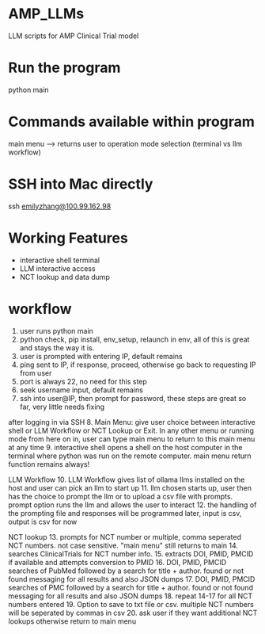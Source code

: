 # AMP_LLMs
LLM scripts for AMP Clinical Trial model

# Run the program
python main

# Commands available within program
main menu --> returns user to operation mode selection (terminal vs llm workflow)

# SSH into Mac directly
ssh emilyzhang@100.99.162.98

# Working Features
- interactive shell terminal
- LLM interactive access
- NCT lookup and data dump

# workflow
1. user runs python main
2. python check, pip install, env_setup, relaunch in env, all of this is great and stays the way it is.
3. user is prompted with entering IP, default remains
4. ping sent to IP, if response, proceed, otherwise go back to requesting IP from user
5. port is always 22, no need for this step
6. seek username input, default remains
7. ssh into user@IP, then prompt for password, these steps are great so far, very little needs fixing

after logging in via SSH
8. Main Menu: give user choice between interactive shell or LLM Workflow or NCT Lookup or Exit. In any other menu or running mode from here on in, user can type main menu to return to this main menu at any time
9. interactive shell opens a shell on the host computer in the terminal where python was run on the remote computer. main menu return function remains always!

LLM Workflow
10. LLM Workflow gives list of ollama llms installed on the host and user can pick an llm to start up
11. llm chosen starts up, user then has the choice to prompt the llm or to upload a csv file with prompts. prompt option runs the llm and allows the user to interact
12. the handling of the prompting file and responses will be programmed later, input is csv, output is csv for now

NCT lookup
13. prompts for NCT number or multiple, comma seperated NCT numbers. not case sensitive. "main menu" still returns to main
14. searches ClinicalTrials for NCT number info. 
15. extracts DOI, PMID, PMCID if available and attempts conversion to PMID
16. DOI, PMID, PMCID searches of PubMed followed by a search for title + author. found or not found messaging for all results and also JSON dumps
17. DOI, PMID, PMCID searches of PMC followed by a search for title + author. found or not found messaging for all results and also JSON dumps
18. repeat 14-17 for all NCT numbers entered
19. Option to save to txt file or csv. multiple NCT numbers will be seperated by commas in csv
20. ask user if they want additional NCT lookups otherwise return to main menu
